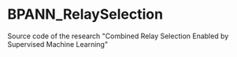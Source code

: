 # BPANN_RelaySelection
Source code of the research "Combined Relay Selection Enabled by Supervised Machine Learning"
